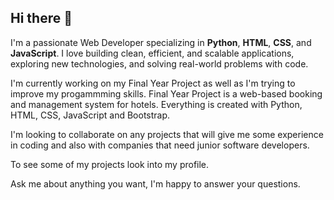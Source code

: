 ## Hi there 👋

I'm a passionate Web Developer specializing in **Python**, **HTML**, **CSS**, and **JavaScript**. I love building clean, efficient, and scalable applications, exploring new technologies, and solving real-world problems with code.

I'm currently working on my Final Year Project as well as I'm trying to improve my progammming skills. Final Year Project is a web-based booking and management system for hotels. Everything is created with Python, HTML, CSS, JavaScript and Bootstrap. 

I'm looking to collaborate on any projects that will give me some experience in coding and also with companies that need junior software developers. 

To see some of my projects look into my profile.

Ask me about anything you want, I'm happy to answer your questions.
